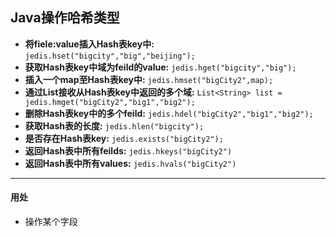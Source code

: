 ## Java操作哈希类型

- **将fiele:value插入Hash表key中:** `jedis.hset("bigcity","big","beijing");`
- **获取Hash表key中域为feild的value:** `jedis.hget("bigcity","big");`
- **插入一个map至Hash表key中:** `jedis.hmset("bigCity2",map);`
- **通过List接收从Hash表key中返回的多个域:** `List<String> list = jedis.hmget("bigCity2","big1","big2");`
- **删除Hash表key中的多个feild:** `jedis.hdel("bigCity2","big1","big2");`
- **获取Hash表的长度:** `jedis.hlen("bigcity");`
- **是否存在Hash表key:** `jedis.exists("bigCity2");`
- **返回Hash表中所有feilds:** `jedis.hkeys("bigCity2")`
- **返回Hash表中所有values:** `jedis.hvals("bigCity2")`

---
#### 用处
- 操作某个字段